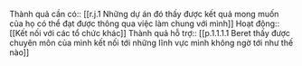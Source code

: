 Thành quả cần có:: [[r.j.1 Những dự án đó thấy được kết quả mong muốn của họ có thể đạt được thông qua việc làm chung với mình]]
Hoạt động:: [[Kết nối với các tổ chức khác]]
Thành quả hỗ trợ:: [[p.1.1.1.1 Beret thấy được chuyên môn của mình kết nối tới những lĩnh vực mình không ngờ tới như thế nào]] 